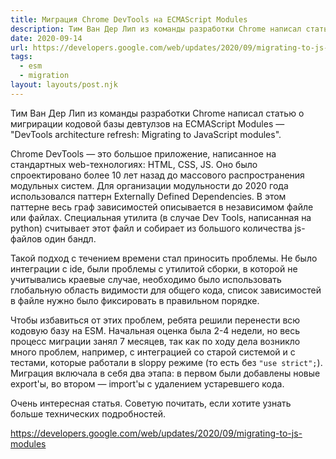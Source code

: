 ```yaml
---
title: Миграция Chrome DevTools на ECMAScript Modules
description: Тим Ван Дер Лип из команды разработки Chrome написал статью о мигрирации кодовой базы девтулзов на ECMAScript Modules
date: 2020-09-14
url: https://developers.google.com/web/updates/2020/09/migrating-to-js-modules
tags:
  - esm
  - migration
layout: layouts/post.njk
---
```

Тим Ван Дер Лип из команды разработки Chrome написал статью о мигрирации кодовой базы девтулзов на ECMAScript Modules — "DevTools architecture refresh: Migrating to JavaScript modules".

Chrome DevTools — это большое приложение, написанное на стандартных web-технологиях: HTML, CSS, JS. Оно было спроектировано более 10 лет назад до массового распространения модульных систем. Для организации модульности до 2020 года использовался паттерн Externally Defined Dependencies. В этом паттерне весь граф зависимостей описывается в независимом файле или файлах. Специальная утилита (в случае Dev Tools, написанная на python) считывает этот файл и собирает из большого количества js-файлов один бандл.

Такой подход с течением времени стал приносить проблемы. Не было интеграции с ide, были проблемы с утилитой сборки, в которой не учитывались краевые случае, необходимо было использовать глобальную область видимости для общего кода, список зависимостей в файле нужно было фиксировать в правильном порядке.

Чтобы избавиться от этих проблем, ребята решили перенести всю кодовую базу на ESM. Начальная оценка была 2-4 недели, но весь процесс миграции занял 7 месяцев, так как по ходу дела возникло много проблем, например, с интеграцией со старой системой и с тестами, которые работали в sloppy режиме (то есть без `"use strict";`). Миграция включала в себя два этапа: в первом были добавлены новые export'ы, во втором — import'ы с удалением устаревшего кода.

Очень интересная статья. Советую почитать, если хотите узнать больше технических подробностей.

https://developers.google.com/web/updates/2020/09/migrating-to-js-modules
